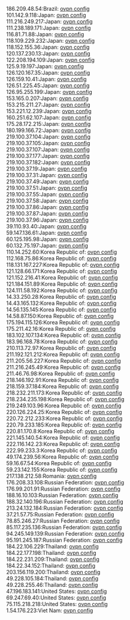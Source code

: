 186.209.48.54:Brazil: [ovpn config](vpn/186_209_48_54.ovpn)  
101.142.9.118:Japan: [ovpn config](vpn/101_142_9_118.ovpn)  
111.216.249.217:Japan: [ovpn config](vpn/111_216_249_217.ovpn)  
111.238.189.171:Japan: [ovpn config](vpn/111_238_189_171.ovpn)  
116.81.71.88:Japan: [ovpn config](vpn/116_81_71_88.ovpn)  
118.109.229.232:Japan: [ovpn config](vpn/118_109_229_232.ovpn)  
118.152.155.36:Japan: [ovpn config](vpn/118_152_155_36.ovpn)  
120.137.230.13:Japan: [ovpn config](vpn/120_137_230_13.ovpn)  
122.208.194.109:Japan: [ovpn config](vpn/122_208_194_109.ovpn)  
125.9.19.197:Japan: [ovpn config](vpn/125_9_19_197.ovpn)  
126.120.167.35:Japan: [ovpn config](vpn/126_120_167_35.ovpn)  
126.159.10.41:Japan: [ovpn config](vpn/126_159_10_41.ovpn)  
126.51.225.45:Japan: [ovpn config](vpn/126_51_225_45.ovpn)  
126.95.255.199:Japan: [ovpn config](vpn/126_95_255_199.ovpn)  
153.165.0.207:Japan: [ovpn config](vpn/153_165_0_207.ovpn)  
153.215.211.27:Japan: [ovpn config](vpn/153_215_211_27.ovpn)  
153.221.12.239:Japan: [ovpn config](vpn/153_221_12_239.ovpn)  
160.251.62.107:Japan: [ovpn config](vpn/160_251_62_107.ovpn)  
175.28.172.215:Japan: [ovpn config](vpn/175_28_172_215.ovpn)  
180.199.166.72:Japan: [ovpn config](vpn/180_199_166_72.ovpn)  
219.100.37.104:Japan: [ovpn config](vpn/219_100_37_104.ovpn)  
219.100.37.105:Japan: [ovpn config](vpn/219_100_37_105.ovpn)  
219.100.37.107:Japan: [ovpn config](vpn/219_100_37_107.ovpn)  
219.100.37.177:Japan: [ovpn config](vpn/219_100_37_177.ovpn)  
219.100.37.182:Japan: [ovpn config](vpn/219_100_37_182.ovpn)  
219.100.37.19:Japan: [ovpn config](vpn/219_100_37_19.ovpn)  
219.100.37.31:Japan: [ovpn config](vpn/219_100_37_31.ovpn)  
219.100.37.49:Japan: [ovpn config](vpn/219_100_37_49.ovpn)  
219.100.37.51:Japan: [ovpn config](vpn/219_100_37_51.ovpn)  
219.100.37.55:Japan: [ovpn config](vpn/219_100_37_55.ovpn)  
219.100.37.58:Japan: [ovpn config](vpn/219_100_37_58.ovpn)  
219.100.37.86:Japan: [ovpn config](vpn/219_100_37_86.ovpn)  
219.100.37.87:Japan: [ovpn config](vpn/219_100_37_87.ovpn)  
219.100.37.96:Japan: [ovpn config](vpn/219_100_37_96.ovpn)  
39.110.93.40:Japan: [ovpn config](vpn/39_110_93_40.ovpn)  
59.147.136.61:Japan: [ovpn config](vpn/59_147_136_61.ovpn)  
60.125.195.98:Japan: [ovpn config](vpn/60_125_195_98.ovpn)  
60.132.75.197:Japan: [ovpn config](vpn/60_132_75_197.ovpn)  
110.14.252.60:Korea Republic of: [ovpn config](vpn/110_14_252_60.ovpn)  
112.168.75.86:Korea Republic of: [ovpn config](vpn/112_168_75_86.ovpn)  
118.131.167.227:Korea Republic of: [ovpn config](vpn/118_131_167_227.ovpn)  
121.128.66.171:Korea Republic of: [ovpn config](vpn/121_128_66_171.ovpn)  
121.152.216.41:Korea Republic of: [ovpn config](vpn/121_152_216_41.ovpn)  
121.184.151.89:Korea Republic of: [ovpn config](vpn/121_184_151_89.ovpn)  
124.111.58.192:Korea Republic of: [ovpn config](vpn/124_111_58_192.ovpn)  
14.33.250.28:Korea Republic of: [ovpn config](vpn/14_33_250_28.ovpn)  
14.43.165.132:Korea Republic of: [ovpn config](vpn/14_43_165_132.ovpn)  
14.56.135.145:Korea Republic of: [ovpn config](vpn/14_56_135_145.ovpn)  
14.58.87.150:Korea Republic of: [ovpn config](vpn/14_58_87_150.ovpn)  
175.194.115.126:Korea Republic of: [ovpn config](vpn/175_194_115_126.ovpn)  
175.211.42.16:Korea Republic of: [ovpn config](vpn/175_211_42_16.ovpn)  
183.102.107.134:Korea Republic of: [ovpn config](vpn/183_102_107_134.ovpn)  
183.96.168.78:Korea Republic of: [ovpn config](vpn/183_96_168_78.ovpn)  
210.113.72.97:Korea Republic of: [ovpn config](vpn/210_113_72_97.ovpn)  
211.192.121.212:Korea Republic of: [ovpn config](vpn/211_192_121_212.ovpn)  
211.205.56.227:Korea Republic of: [ovpn config](vpn/211_205_56_227.ovpn)  
211.216.245.49:Korea Republic of: [ovpn config](vpn/211_216_245_49.ovpn)  
211.46.76.98:Korea Republic of: [ovpn config](vpn/211_46_76_98.ovpn)  
218.146.192.91:Korea Republic of: [ovpn config](vpn/218_146_192_91.ovpn)  
218.159.37.184:Korea Republic of: [ovpn config](vpn/218_159_37_184.ovpn)  
218.232.211.173:Korea Republic of: [ovpn config](vpn/218_232_211_173.ovpn)  
218.234.235.198:Korea Republic of: [ovpn config](vpn/218_234_235_198.ovpn)  
219.249.103.96:Korea Republic of: [ovpn config](vpn/219_249_103_96.ovpn)  
220.126.224.25:Korea Republic of: [ovpn config](vpn/220_126_224_25.ovpn)  
220.72.212.233:Korea Republic of: [ovpn config](vpn/220_72_212_233.ovpn)  
220.79.233.185:Korea Republic of: [ovpn config](vpn/220_79_233_185.ovpn)  
220.81.170.8:Korea Republic of: [ovpn config](vpn/220_81_170_8.ovpn)  
221.145.140.54:Korea Republic of: [ovpn config](vpn/221_145_140_54.ovpn)  
222.116.142.23:Korea Republic of: [ovpn config](vpn/222_116_142_23.ovpn)  
222.99.233.3:Korea Republic of: [ovpn config](vpn/222_99_233_3.ovpn)  
49.174.239.56:Korea Republic of: [ovpn config](vpn/49_174_239_56.ovpn)  
59.16.67.54:Korea Republic of: [ovpn config](vpn/59_16_67_54.ovpn)  
59.23.142.155:Korea Republic of: [ovpn config](vpn/59_23_142_155.ovpn)  
217.138.212.58:Romania: [ovpn config](vpn/217_138_212_58.ovpn)  
176.208.33.108:Russian Federation: [ovpn config](vpn/176_208_33_108.ovpn)  
176.99.201.91:Russian Federation: [ovpn config](vpn/176_99_201_91.ovpn)  
188.16.10.103:Russian Federation: [ovpn config](vpn/188_16_10_103.ovpn)  
188.32.140.196:Russian Federation: [ovpn config](vpn/188_32_140_196.ovpn)  
213.24.132.184:Russian Federation: [ovpn config](vpn/213_24_132_184.ovpn)  
37.21.57.75:Russian Federation: [ovpn config](vpn/37_21_57_75.ovpn)  
78.85.246.27:Russian Federation: [ovpn config](vpn/78_85_246_27.ovpn)  
85.117.235.136:Russian Federation: [ovpn config](vpn/85_117_235_136.ovpn)  
94.245.149.139:Russian Federation: [ovpn config](vpn/94_245_149_139.ovpn)  
95.191.245.187:Russian Federation: [ovpn config](vpn/95_191_245_187.ovpn)  
184.22.106.229:Thailand: [ovpn config](vpn/184_22_106_229.ovpn)  
184.22.177.198:Thailand: [ovpn config](vpn/184_22_177_198.ovpn)  
184.22.231.209:Thailand: [ovpn config](vpn/184_22_231_209.ovpn)  
184.22.34.152:Thailand: [ovpn config](vpn/184_22_34_152.ovpn)  
203.156.119.200:Thailand: [ovpn config](vpn/203_156_119_200.ovpn)  
49.228.105.184:Thailand: [ovpn config](vpn/49_228_105_184.ovpn)  
49.228.255.46:Thailand: [ovpn config](vpn/49_228_255_46.ovpn)  
47.196.183.141:United States: [ovpn config](vpn/47_196_183_141.ovpn)  
69.247.69.40:United States: [ovpn config](vpn/69_247_69_40.ovpn)  
75.115.218.218:United States: [ovpn config](vpn/75_115_218_218.ovpn)  
1.54.176.223:Viet Nam: [ovpn config](vpn/1_54_176_223.ovpn)  
